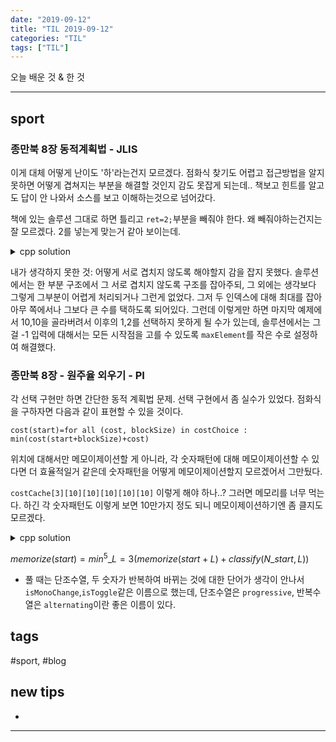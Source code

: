 ```yaml
---
date: "2019-09-12"
title: "TIL 2019-09-12"
categories: "TIL"
tags: ["TIL"]
---
```


오늘 배운 것 & 한 것

----------

## sport

### 종만북 8장 동적계획법 - JLIS

이게 대체 어떻게 난이도 '하'라는건지 모르겠다.
점화식 찾기도 어렵고 접근방법을 알지 못하면 어떻게 겹쳐지는 부분을 해결할 것인지 감도 못잡게 되는데..
책보고 힌트를 알고도 답이 안 나와서 소스를 보고 이해하는것으로 넘어갔다.

책에 있는 솔루션 그대로 하면 틀리고 `ret=2;`부분을 빼줘야 한다. 왜 빼줘야하는건지는 잘 모르겠다. 2를 넣는게 맞는거 같아 보이는데.

<details><summary>cpp solution</summary>

```cpp
int m, n, x, T;

int a[101];
int b[101];
int cache[101][101];
const ll NEGINF=numeric_limits<ll>::min();

int jlis(int indexA, int indexB){
    int& ret=cache[indexA+1][indexB+1];
    if(ret!=-1) return ret;

    ret=0;
    ll am=(indexA==-1? NEGINF:a[indexA]);
    ll bm=(indexB==-1? NEGINF:b[indexB]);
    ll maxElement=max(am,bm);
    // cout << indexA << ' ' << indexB << ' ' << endl;
    for(int nextA=indexA+1;nextA<n;nextA++)
        if(maxElement<a[nextA])
            ret=max(ret, jlis(nextA,indexB)+1);
    for(int nextB=indexB+1;nextB<m;nextB++)
        if(maxElement<b[nextB])
            ret=max(ret, jlis(indexA,nextB)+1);
    return ret;
}
```

</details>

내가 생각하지 못한 것: 어떻게 서로 겹치지 않도록 해야할지 감을 잡지 못했다.
솔루션에서는 한 부분 구조에서 그 서로 겹치지 않도록 구조를 잡아주되, 그 외에는 생각보다 그렇게 그부분이 어렵게 처리되거나 그런게 없었다. 그저 두 인덱스에 대해 최대를 잡아 아무 쪽에서나 그보다 큰 수를 택하도록 되어있다. 그런데 이렇게만 하면 마지막 예제에서 10,10을 골라버려서 이후의 1,2를 선택하지 못하게 될 수가 있는데, 솔루션에서는 그걸 -1 입력에 대해서는 모든 시작점을 고를 수 있도록 `maxElement`를 작은 수로 설정하여 해결했다.

### 종만북 8장 - 원주율 외우기 - PI

각 선택 구현만 하면 간단한 동적 계획법 문제. 선택 구현에서 좀 실수가 있었다. 점화식을 구하자면 다음과 같이 표현할 수 있을 것이다.

`cost(start)=for all (cost, blockSize) in costChoice : min(cost(start+blockSize)+cost)`

위치에 대해서만 메모이제이션할 게 아니라, 각 숫자패턴에 대해 메모이제이션할 수 있다면 더 효율적일거 같은데 숫자패턴을 어떻게 메모이제이션할지 모르겠어서 그만뒀다.

`costCache[3][10][10][10][10][10]` 이렇게 해야 하나..? 그러면 메모리를 너무 먹는다. 하긴 각 숫자패턴도 이렇게 보면 10만가지 정도 되니 메모이제이션하기엔 좀 클지도 모르겠다.

<details><summary>cpp solution</summary>

```cpp
int m, n, x, T;
int arr[10006];
int cache[10006];
// int costCache[5][10];
int len=0;
int calcBlockCost(int start, int length);
int calcCost(int pos){
    // cost(pos)=min(cost(...))
    if(pos>=len) return 0;
    // 세자리~다섯자리에다가 패턴도 여러가지이므로 여러가지 선택이 가능한데, 이걸 어떻게 간단하게 구현할까?
    // 모든 선택을 다 구현하려 하면 노가다다.
    // 그러면 어차피 선택한 숫자에 대해 난이도는 최소로 결정할 것이므로, 선택을 세자리~다섯자리로 하고
    // 계산은 다른 함수에서 하면 될 듯?

    int& ret=cache[pos];
    if(ret!=-1) return ret;

    ret=1000000000;
    for (int i = 3; i <= 5; i++)
    {
        ret=min(ret, calcBlockCost(pos, i) + calcCost(pos+i));
    }
    
    return ret;
}

int calcBlockCost(int start, int length){
    int block[8];
    for (int i = start; i < start+length; i++)
    {
        block[i-start]=arr[i];
    }
    int difficulty=10;
    // cout << difficulty << ' ' << "diff" << '\n';
    bool isAllSame=true;
    bool isMonoChange=true;
    int toggle[2];
    bool isToggle=true;
    int diff=0;
    bool isSequence=true;
    for (int i = 0; i < length; i++)
    {
        if(isToggle){
            if(i<=1){
                toggle[i%2]=block[i];
            } else{
                if(block[i]!=toggle[i%2]){
                    isToggle=false;
                }
            }
        }
        if(i==1){
            diff=block[i]-block[i-1];
            if(diff!=1 && diff!=-1) isMonoChange=false;
            if(diff!=0) isAllSame=false;
        }
        else if(i>1){
            if(diff!=(block[i]-block[i-1])){
                isSequence=false;
                isMonoChange=false;
            }
            diff=block[i]-block[i-1];
            if(diff!=0) isAllSame=false;
        }
    }

    if(isAllSame){
        difficulty=1;
    } else if(isMonoChange) {
        difficulty=2;
    } else if(isToggle){
        difficulty=4;
    } else if(isSequence){
        difficulty=5;
    }
    // cout << start << ' ' << length << ' ' << difficulty << " cost" << endl;
    return difficulty;
}

void solve()
{
    int C;
    cin >> C;
    for(int c=0;c<C;c++){
        string s;
        cin >> s;
        len=s.length();
        for(int p=0;p<len;p++){
            arr[p]=s[p]-'0';
            // cout << arr[p];
        }
        for (int i = 0; i < len; i++)
        {
            cache[i]=-1;
        }
        
        int ans=calcCost(0);
        cout << ans << '\n';
        // cout << '\n';
    }
}

```

</details>



$memorize(start)=min^5\_{L=3}(memorize(start+L)+classify(N\_{start,L}))$

- 풀 때는 단조수열, 두 숫자가 반복하여 바뀌는 것에 대한 단어가 생각이 안나서 `isMonoChange`,`isToggle`같은 이름으로 했는데, 단조수열은 `progressive`, 반복수열은 `alternating`이란 좋은 이름이 있다.

## tags

\#sport, #blog

## new tips

-

<!---->



----------
